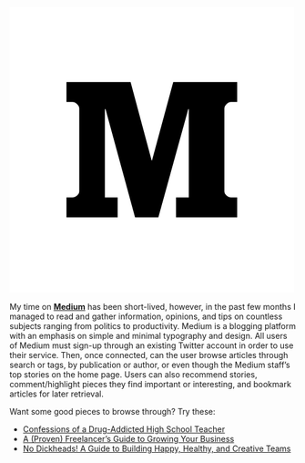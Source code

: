 ![Medium Logo](/_posts/img/Medium-logo-dark500.png)

My time on [**Medium**](https://medium.com) has been short-lived, however, in the past few months I managed to read and gather information, opinions, and tips on countless subjects ranging from politics to productivity. Medium is a blogging platform with an emphasis on simple and minimal typography and design. All users of Medium must sign-up through an existing Twitter account in order to use their service. Then, once connected, can the user browse articles through search or tags, by publication or author, or even though the Medium staff’s top stories on the home page. Users can also recommend stories, comment/highlight pieces they find important or interesting, and bookmark articles for later retrieval.

Want some good pieces to browse through? Try these:

* [Confessions of a Drug-Addicted High School Teacher](https://medium.com/the-real-edition/confessions-of-a-drug-addicted-high-school-teacher-d41a15bd1170)
* [A (Proven) Freelancer’s Guide to Growing Your Business](https://medium.pjrvs.com/a-proven-freelancer-s-guide-to-growing-your-business-179d1f2fbca5)
* [No Dickheads! A Guide to Building Happy, Healthy, and Creative Teams](https://medium.com/@rhysys/no-dickheads-a-guide-to-building-happy-healthy-and-creative-teams-7e9b049fc57d)
